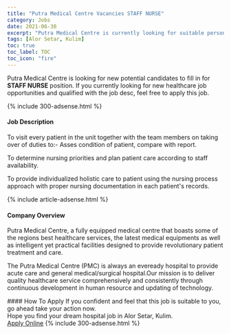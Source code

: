 ```yaml
---
title: "Putra Medical Centre Vacancies STAFF NURSE" 
category: Jobs 
date: 2021-06-30 
excerpt: "Putra Medical Centre is currently looking for suitable person to fill in the STAFF NURSE which positioned at Alor Setar, Kulim" 
tags: [Alor Setar, Kulim] 
toc: true 
toc_label: TOC 
toc_icon: "fire" 
--- 
```


<p>Putra Medical Centre is looking for new potential candidates to fill in for <b>STAFF NURSE</b> position. If you currently looking for new healthcare job opportunities and qualified with the job desc, feel free to apply this job.
</p>{% include 300-adsense.html %} 
<div><div><h4>Job Description</h4></div><div><div><span><div><p>To visit every patient in the unit together with the team members on taking over of duties to:- Asses condition of patient, compare with report.</p><p>To determine nursing priorities and plan patient care according to staff availability.</p><p>To provide individualized holistic care to patient using the nursing process approach with proper nursing documentation in each patient's records.</p></div></span></div></div></div> 
{% include article-adsense.html %} 
<div><div><h4>Company Overview</h4></div><div><div><span><div><p>Putra Medical Centre, a fully equipped medical centre that boasts some of the regions best healthcare services, the latest medical equipments as well as intelligent yet practical facilities designed to provide revolutionary patient treatment and care.</p><p>The Putra Medical Centre (PMC) is always an eveready hospital to provide acute care and general medical/surgical hospital.Our mission is to deliver quality healthcare service comprehensively and consistently through continuous development in human resource and updating of technology.</p></div></span></div></div></div> 
#### How To Apply 
If you confident and feel that this job is suitable to you, go ahead take your action now. <br/> 
Hope you find your dream hospital job in Alor Setar, Kulim. <br/> 
<a href="https://www.jobstreet.com.my/en/job/staff-nurse-4603004?jobId=jobstreet-my-job-4603004" class="btn btn--warning" target="_blank" rel="nofollow noopenner">Apply Online</a> 
{% include 300-adsense.html %} 
